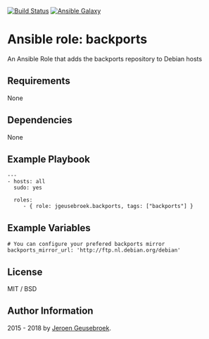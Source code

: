 [![Build Status](https://travis-ci.org/jgeusebroek/ansible-role-backports.svg?branch=master)](https://travis-ci.org/jgeusebroek/ansible-role-backports)
[![Ansible Galaxy](https://img.shields.io/badge/ansible--galaxy-jgeusebroek.backports-blue.svg)](https://galaxy.ansible.com/jgeusebroek/backports)

# Ansible role: backports

An Ansible Role that adds the backports repository to Debian hosts

## Requirements

None

## Dependencies

None

## Example Playbook

    ---
    - hosts: all
      sudo: yes

      roles:
         - { role: jgeusebroek.backports, tags: ["backports"] }

## Example Variables

    # You can configure your prefered backports mirror
    backports_mirror_url: 'http://ftp.nl.debian.org/debian'

## License

MIT / BSD

## Author Information

2015 - 2018 by [Jeroen Geusebroek](http://jeroengeusebroek.nl/).